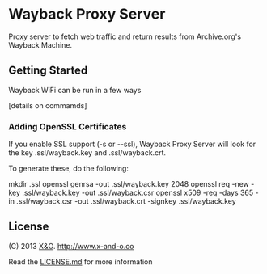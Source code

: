 # Wayback Proxy Server

Proxy server to fetch web traffic and return results from Archive.org's Wayback Machine.


## Getting Started

Wayback WiFi can be run in a few ways

[details on commamds]

### Adding OpenSSL Certificates

If you enable SSL support (-s or --ssl), Wayback Proxy Server will look for the key .ssl/wayback.key and .ssl/wayback.crt.

To generate these, do the following:

mkdir .ssl
openssl genrsa -out .ssl/wayback.key 2048
openssl req -new -key .ssl/wayback.key -out .ssl/wayback.csr
openssl x509 -req -days 365 -in .ssl/wayback.csr -out .ssl/wayback.crt -signkey .ssl/wayback.key


## License

(C) 2013 [X&O][x-o]. http://www.x-and-o.co

Read the [LICENSE.md][license] for more information

[x-o]: http://www.x-and-o.co
[license]: LICENSE.md